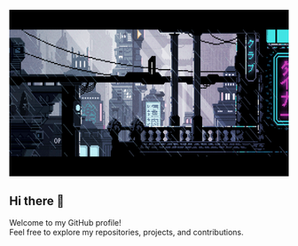 <p align="center">
  <img src="./cool-animation.gif" alt="Cool animation" width="100%" height="300px"/>
</p>

## Hi there 👋

Welcome to my GitHub profile!  
Feel free to explore my repositories, projects, and contributions.
